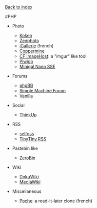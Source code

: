 [Back to index](../README.md)

#PHP

- Photo
  - [Koken](http://koken.me)
  - [Zenphoto](http://www.zenphoto.org)
  - [iGallerie](http://www.igalerie.org) (french)
  - [Coppermine](http://coppermine-gallery.net/)
  - [CF ImageHost](http://www.codefuture.co.uk/projects/imagehost/): a "imgur" like tool
  - [Piwigo](http://piwigo.org/)
  - [Minigal Nano SSE](https://github.com/sebsauvage/MinigalNano)

- Forums
  - [phpBB](https://www.phpbb.com/)
  - [Simple Machine Forum](http://simplemachines.org/)
  - [Vanilla](http://vanillaforums.org/)

- Social
  - [ThinkUp](https://www.thinkup.com/)

- RSS
  - [selfoss](http://selfoss.aditu.de/)
  - [TinyTiny RSS](http://tt-rss.org/redmine/projects/tt-rss/wiki)

- Pastebin like
  - [ZeroBin](http://sebsauvage.net/wiki/doku.php?id=php:zerobin)

- Wiki
  - [DokuWiki](https://www.dokuwiki.org/dokuwiki)
  - [MediaWiki](http://www.mediawiki.org/)

- Miscellaneous
  - [Poche](http://inthepoche.com/): a read-it-later clone (french)
